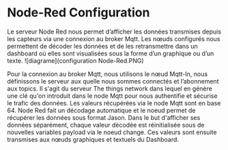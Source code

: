 # Node-Red Configuration 
Le serveur Node Red nous permet d’afficher les données transmises depuis les capteurs via une connexion au broker Mqtt. Les nœuds configurés nous permettent de décoder les données et de les retransmettre dans un dashboard où elles sont visualisées sous la forme d’un graphique ou d’un texte.
![diagrame](configuration Node-Red.PNG)

Pour la connexion au broker Mqtt, nous utilisons le nœud Mqtt-In, nous définissons le serveur aux quelle nous sommes connectés et l’abonnement aux topics. Il s'agit du serveur The things network dans lequel en génère une clé qu'on introduit dans le node Mqtt pour nous authentifie et sécurise le trafic des données.
Les valeurs récupérées via le node Mqtt sont en base 64. Node Red fait un décodage automatique et le noeud permet de récupérer les données sous format Jason. Dans le but d'afficher ses données séparément, chaque valeur décodée est réinitialisée sous de nouvelles variables payload via le noeud change. Ces valeurs sont ensuite transmises aux nœuds graphiques et textuels du Dashboard.  
